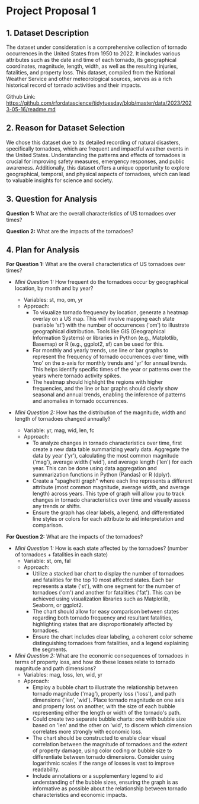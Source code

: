 # Project Proposal 1

## 1. Dataset Description
The dataset under consideration is a comprehensive collection of tornado occurrences in the United States from 1950 to 2022. It includes various attributes such as the date and time of each tornado, its geographical coordinates, magnitude, length, width, as well as the resulting injuries, fatalities, and property loss. This dataset, compiled from the National Weather Service and other meteorological sources, serves as a rich historical record of tornado activities and their impacts.

Github Link: https://github.com/rfordatascience/tidytuesday/blob/master/data/2023/2023-05-16/readme.md	

## 2. Reason for Dataset Selection
We chose this dataset due to its detailed recording of natural disasters, specifically tornadoes, which are frequent and impactful weather events in the United States. Understanding the patterns and effects of tornadoes is crucial for improving safety measures, emergency responses, and public awareness. Additionally, this dataset offers a unique opportunity to explore geographical, temporal, and physical aspects of tornadoes, which can lead to valuable insights for science and society.

## 3. Question for Analysis
**Question 1:** What are the overall characteristics of US tornadoes over times?

**Question 2:** What are the impacts of the tornadoes?



## 4. Plan for Analysis
**For Question 1:** What are the overall characteristics of US tornadoes over times?

* *Mini Question 1:* How frequent do the tornadoes occur by geographical location, by month and by year? 
    * Variables: st, mo, om, yr
    * Approach:
        * To visualize tornado frequency by location, generate a heatmap overlay on a US map. This will involve mapping each state (variable 'st') with the number of occurrences ('om') to illustrate geographical distribution. Tools like GIS (Geographical Information Systems) or libraries in Python (e.g., Matplotlib, Basemap) or R (e.g., ggplot2, sf) can be used for this. 
        * For monthly and yearly trends, use line or bar graphs to represent the frequency of tornado occurrences over time, with 'mo' on the x-axis for monthly trends and 'yr' for annual trends. This helps identify specific times of the year or patterns over the years where tornado activity spikes.
        * The heatmap should highlight the regions with higher frequencies, and the line or bar graphs should clearly show seasonal and annual trends, enabling the inference of patterns and anomalies in tornado occurrences.

* *Mini Question 2:* How has the distribution of the magnitude, width and length of tornadoes changed annually? 
    * Variable: yr, mag, wid, len, fc
    * Approach:  
        * To analyze changes in tornado characteristics over time, first create a new data table summarizing yearly data. Aggregate the data by year ('yr'), calculating the most common magnitude ('mag'), average width ('wid'), and average length ('len') for each year. This can be done using data aggregation and summarization functions in Python (Pandas) or R (dplyr).
        * Create a "spaghetti graph" where each line represents a different attribute (most common magnitude, average width, and average length) across years. This type of graph will allow you to track changes in tornado characteristics over time and visually assess any trends or shifts.
        * Ensure the graph has clear labels, a legend, and differentiated line styles or colors for each attribute to aid interpretation and comparison.

**For Question 2:** What are the impacts of the tornadoes?
* *Mini Question 1:* How is each state affected by the tornadoes? (number of tornadoes + fatalities in each state) 
    * Variable: st, om, fal
    * Approach:
        * Utilize a stacked bar chart to display the number of tornadoes and fatalities for the top 10 most affected states. Each bar represents a state ('st'), with one segment for the number of tornadoes ('om') and another for fatalities ('fat'). This can be achieved using visualization libraries such as Matplotlib, Seaborn, or ggplot2.
        * The chart should allow for easy comparison between states regarding both tornado frequency and resultant fatalities, highlighting states that are disproportionately affected by tornadoes.
        * Ensure the chart includes clear labeling, a coherent color scheme distinguishing tornadoes from fatalities, and a legend explaining the segments.
* *Mini Question 2:* What are the economic consequences of tornadoes in terms of property loss, and how do these losses relate to tornado magnitude and path dimensions?
    * Variables: mag, loss, len, wid, yr 
    * Approach:
        * Employ a bubble chart to illustrate the relationship between tornado magnitude ('mag'), property loss ('loss'), and path dimensions ('len', 'wid'). Place tornado magnitude on one axis and property loss on another, with the size of each bubble representing either the length or width of the tornado's path.
        * Could create two separate bubble charts: one with bubble size based on 'len' and the other on 'wid', to discern which dimension correlates more strongly with economic loss.
        * The chart should be constructed to enable clear visual correlation between the magnitude of tornadoes and the extent of property damage, using color coding or bubble size to differentiate between tornado dimensions. Consider using logarithmic scales if the range of losses is vast to improve readability.
        * Include annotations or a supplementary legend to aid understanding of the bubble sizes, ensuring the graph is as informative as possible about the relationship between tornado characteristics and economic impacts.


